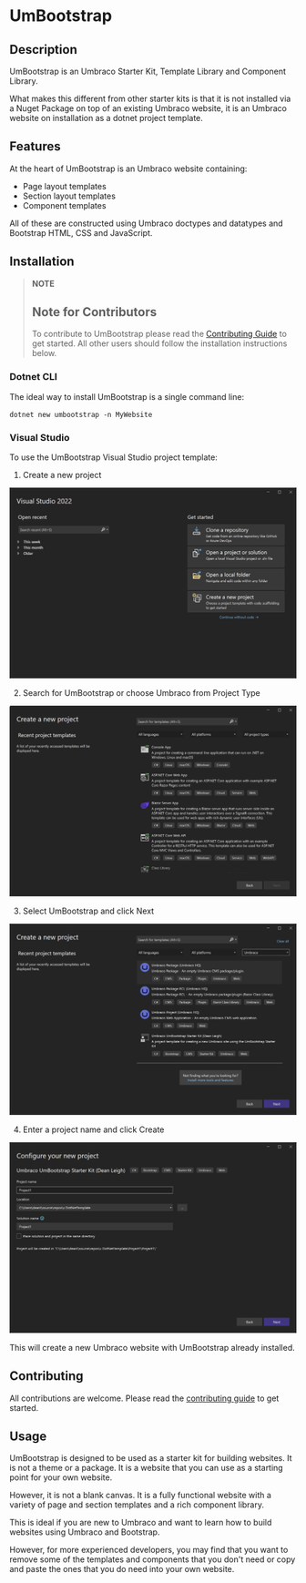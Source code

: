 # UmBootstrap

## Description
UmBootstrap is an Umbraco Starter Kit, Template Library and Component Library.

What makes this different from other starter kits is that it is not installed via a Nuget Package on top of an existing Umbraco website, it is an Umbraco website on installation as a dotnet project template.

## Features

At the heart of UmBootstrap is an Umbraco website containing:
* Page layout templates
* Section layout templates
* Component templates

All of these are constructed using Umbraco doctypes and datatypes and Bootstrap HTML, CSS and JavaScript.

## Installation

> **NOTE**
> ## Note for Contributors
> To contribute to UmBootstrap please read the [Contributing Guide](CONTRIBUTING.md) to get started.
> All other users should follow the installation instructions below.

### Dotnet CLI

The ideal way to install UmBootstrap is a single command line:

    dotnet new umbootstrap -n MyWebsite

 ### Visual Studio

 To use the UmBootstrap Visual Studio project template:

1. Create a new project

 ![Visual Studio Get Started Screen](assets/installation-vs-01.png)

2. Search for UmBootstrap or choose Umbraco from Project Type

![Visual Studio New Project Screen](assets/installation-vs-02.png)

3. Select UmBootstrap and click Next

![Visual Studio New Project Screen](assets/installation-vs-03.png)

4. Enter a project name and click Create

![Visual Studio New Project Screen](assets/installation-vs-04.png)

This will create a new Umbraco website with UmBootstrap already installed.

## Contributing
All contributions are welcome. Please read the [contributing guide](CONTRIBUTING.md) to get started.

## Usage

UmBootstrap is designed to be used as a starter kit for building websites. It is not a theme or a package. It is a website that you can use as a starting point for your own website.

However, it is not a blank canvas. It is a fully functional website with a variety of page and section templates and a rich component library.

This is ideal if you are new to Umbraco and want to learn how to build websites using Umbraco and Bootstrap.

However, for more experienced developers, you may find that you want to remove some of the templates and components that you don't need or copy and paste the ones that you do need into your own website.
